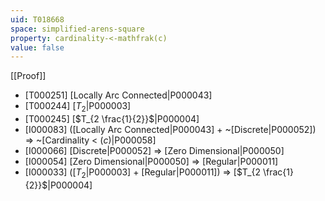 ```yaml
---
uid: T018668
space: simplified-arens-square
property: cardinality-<-mathfrak(c)
value: false
---
```

[[Proof]]

* [T000251] [Locally Arc Connected|P000043]
* [T000244] [$T_2$|P000003]
* [T000245] [$T_{2 \frac{1}{2}}$|P000004]
* [I000083] ([Locally Arc Connected|P000043] + ~[Discrete|P000052]) => ~[Cardinality < $\mathfrak(c)$|P000058]
* [I000066] [Discrete|P000052] => [Zero Dimensional|P000050]
* [I000054] [Zero Dimensional|P000050] => [Regular|P000011]
* [I000033] ([$T_2$|P000003] + [Regular|P000011]) => [$T_{2 \frac{1}{2}}$|P000004]

